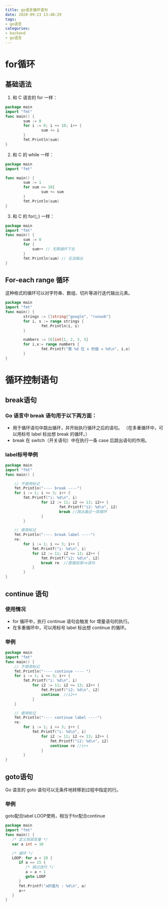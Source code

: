 ```yaml
---
title: go语言循环语句
date: 2020-09-23 13:48:29
tags:
- go语言
categories: 
- backend
- go语言
---
```

# for循环
## 基础语法
1. 和 C 语言的 for 一样：

```go
package main
import "fmt"
func main() {
        sum := 0
        for i := 0; i <= 10; i++ {
                sum += i
        }
        fmt.Println(sum)
}
```
<!-- more -->

2. 和 C 的 while 一样：

```go
package main
import "fmt"

func main() {
        sum := 1
        for sum <= 10{
                sum += sum
        }
        fmt.Println(sum)
}
```

3. 和 C 的 for(;;) 一样：

```go
package main
import "fmt"
func main() {
        sum := 0
        for {
            sum++ // 无限循环下去
        }
        fmt.Println(sum) // 无法输出
}
```

## For-each range 循环
这种格式的循环可以对字符串、数组、切片等进行迭代输出元素。
```go
package main
import "fmt"
func main() {
        strings := []string{"google", "runoob"}
        for i, s := range strings {
                fmt.Println(i, s)
        }

        numbers := [6]int{1, 2, 3, 5} 
        for i,x:= range numbers {
                fmt.Printf("第 %d 位 x 的值 = %d\n", i,x)
        }  
}
```

# 循环控制语句
## break语句
### Go 语言中 break 语句用于以下两方面：
* 用于循环语句中跳出循环，并开始执行循环之后的语句。
  （在多重循环中，可以用标号 label 标出想 break 的循环。）
* break 在 switch（开关语句）中在执行一条 case 后跳出语句的作用。

### label标号举例
```go
package main
import "fmt"
func main() {

    // 不使用标记
    fmt.Println("---- break ----")
    for i := 1; i <= 3; i++ {
        fmt.Printf("i: %d\n", i)
                for i2 := 11; i2 <= 13; i2++ {
                        fmt.Printf("i2: %d\n", i2)
                        break //跳出最近一层循环
                }
        }

    // 使用标记
    fmt.Println("---- break label ----")
    re:
        for i := 1; i <= 3; i++ {
            fmt.Printf("i: %d\n", i)
            for i2 := 11; i2 <= 13; i2++ {
                fmt.Printf("i2: %d\n", i2)
                break re  //直接结束re语句
            }
        }
}
```

## continue 语句
### 使用情况
* for 循环中，执行 continue 语句会触发 for 增量语句的执行。
* 在多重循环中，可以用标号 label 标出想 continue 的循环。

### 举例
```go
package main
import "fmt"
func main() {
    // 不使用标记
    fmt.Println("---- continue ---- ")
    for i := 1; i <= 3; i++ {
        fmt.Printf("i: %d\n", i)
            for i2 := 11; i2 <= 13; i2++ {
                fmt.Printf("i2: %d\n", i2)
                continue  //i2++
            }
    }

    // 使用标记
    fmt.Println("---- continue label ----")
    re:
        for i := 1; i <= 3; i++ {
            fmt.Printf("i: %d\n", i)
                for i2 := 11; i2 <= 13; i2++ {
                    fmt.Printf("i2: %d\n", i2)
                    continue re //i++
                }
        }
}
```

## goto语句
Go 语言的 goto 语句可以无条件地转移到过程中指定的行。
### 举例
goto配合label LOOP使用，相当于for配合continue
```go
package main
import "fmt"
func main() {
   /* 定义局部变量 */
   var a int = 10

   /* 循环 */
   LOOP: for a < 20 {
      if a == 15 {
         /* 跳过迭代 */
         a = a + 1
         goto LOOP
      }
      fmt.Printf("a的值为 : %d\n", a)
      a++     
   }  
}
```